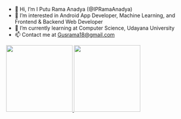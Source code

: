 - 👋 Hi, I’m I Putu Rama Anadya (@IPRamaAnadya)
- 👀 I’m interested in Android App Developer, Machine Learning, and Frontend & Backend Web Developer
- 🌱 I’m currently learning at Computer Science, Udayana University
- 📫 Contact me at Gusrama18@gmail.com

<!---
IPRamaAnadya/IPRamaAnadya is a ✨ special ✨ repository because its `README.md` (this file) appears on your GitHub profile.
You can click the Preview link to take a look at your changes.
--->

<p align="left">
<a href="https://github.com/IPRamaAnadya">
  <img height="180em" src="https://github-readme-stats-eight-theta.vercel.app/api?username=gilangadhan&show_icons=true&theme=algolia&include_all_commits=true&count_private=true"/>
  <img height="180em" src="https://github-readme-stats-eight-theta.vercel.app/api/top-langs/?username=gilangadhan&layout=compact&langs_count=8&theme=algolia"/>
</a>
</p>
